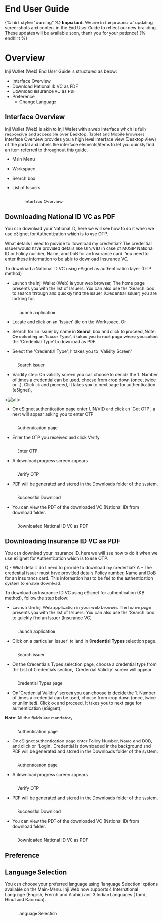 # End User Guide

{% hint style="warning" %}
**Important**: We are in the process of updating screenshots and content in the End User Guide to reflect our new branding. These updates will be available soon, thank you for your patience!
{% endhint %}

# Overview
Inji Wallet (Web) End User Guide is structured as below:

- Interface Overview
- Download National ID VC as PDF
- Download Insurance VC as PDF
- Preference
  - Change Language


## Interface Overview
Inji Wallet (Web) is akin to Inji Wallet with a web interface which is fully responsive and accessible over Desktop, Tablet and Mobile browsers. Interface Overview provides you a high level interface view (Desktop View) of the portal and labels the interface elements/items to let you quickly find an item referred to throughout this guide.
- Main Menu
- Workspace
- Search box
- List of Issuers

  <figure><img src="../../../.gitbook/assets/inji-web-interface-overview.png"alt=""><figcaption><p>Interface Overview</p></figcaption></figure>


## Downloading National ID VC as PDF

You can download your National ID, here we will see how to do it when we use eSignet for Authentication which is to use OTP.

What details I need to provide to download my credential?
The credential issuer would have provided details like UIN/VID in case of MOSIP National ID or Policy number, Name, and DoB for an Insurance card. You need to enter these information to be able to download Insurance VC.

To download a National ID VC using eSignet as authentication layer (OTP method)

- Launch the Inji Wallet (Web) in your web browser, The home page presents you with the list of Issuers. You can also use the 'Search' box to search through and quickly find the Issuer (Credential Issuer) you are looking for.

<figure><img src="../../../.gitbook/assets/inji-web-download-national-id-as-pdf-1.png" alt=""><figcaption><p>Launch application</p></figcaption></figure>

  - Locate and click on an 'Issuer' tile on the Workspace, Or
  - Search for an issuer by name in **Search** box and click to proceed, Note: On selecting an 'Issuer Type', it takes you to next page where you select the 'Credential Type' to download as PDF.

- Select the 'Credential Type', It takes you to 'Validity Screen'

<figure><img src="../../../.gitbook/assets/inji-web-download-national-id-as-pdf-2.png" alt=""><figcaption><p>Search issuer</p></figcaption></figure>

- Validity step: On validity screen you can choose to decide the 1. Number of times a credential can be used, choose from drop down (once, twice or ..). Click ok and proceed, It takes you to next page for authentication (eSignet), <!-- Write what field you input here. -->

<![alt](https://)>


- On eSignet authentication page enter UIN/VID and click on 'Get OTP', a next will appear asking you to enter OTP
  

<figure><img src="../../../.gitbook/assets/inji-web-download-national-id-as-pdf-4.png" alt=""><figcaption><p>Authentication page</p></figcaption></figure>

- Enter the OTP you received and click Verify.

<figure><img src="../../../.gitbook/assets/inji-web-download-national-id-as-pdf-6.png" alt=""><figcaption><p>Enter OTP</p></figcaption></figure>

- A download progress screen appears
<figure><img src="../../../.gitbook/assets/inji-web-download-national-id-as-pdf-7.png" alt=""><figcaption><p>Verify OTP</p></figcaption></figure>

- PDF will be generated and stored in the Downloads folder of the system. <!-- Misleading statement : Credential is downloaded in the background and -->

<figure><img src="../../../.gitbook/assets/inji-web-download-national-id-as-pdf-8.png" alt=""><figcaption><p>Successful Download</p></figcaption></figure>

- You can view the PDF of the downloaded VC (National ID) from download folder.

<figure><img src="../../../.gitbook/assets/inji-web-download-national-id-as-pdf-9.png" alt=""><figcaption><p>Downloaded National ID VC as PDF</p></figcaption></figure>




## Downloading Insurance ID VC as PDF

You can download your Insurance ID, here we will see how to do it when we use eSignet for Authentication which is to use OTP.

Q - What details do I need to provide to download my credential?
A - The credential issuer must have provided details Policy number, Name and DoB for an Insurance card. This information has to be fed to the authentication system to enable download.


To download an Insurance ID VC using eSignet for authentication (KBI method), follow the step below:

- Launch the Inji Web application in your web browser. The home page presents you with the list of Issuers. You can also use the 'Search' box to quickly find an Issuer (Insurance VC).

<figure><img src="../../../.gitbook/assets/inji-web-download-insurance-vc-as-pdf-1.png" alt=""><figcaption><p>Launch application</p></figcaption></figure>

- Click on a particular 'Issuer' to land in **Credential Types** selection page. <!-- Screenshot here will change .. currently it is howing that of searched result --->

<figure><img src="../../../.gitbook/assets/inji-web-download-insurance-vc-as-pdf-2.png" alt=""><figcaption><p>Search issuer</p></figcaption></figure>

- On the Credentials Types selection page, choose a credential type from the List of Credentials section, 'Credential Validity' screen will appear.

<figure><img src="../../../.gitbook/assets/inji-web-download-insurance-vc-as-pdf-3.png" alt=""><figcaption><p>Credential Types page</p></figcaption></figure>

- On 'Credential Validity' screen you can choose to decide the 1. Number of times a credential can be used, choose from drop down (once, twice or unlimited). Click ok and proceed, It takes you to next page for authentication (eSignet), <!-- Write what field you input here. -->

**Note**: All the fields are mandatory.

<figure><img src="../../../.gitbook/assets/inji-web-download-insurance-vc-as-pdf-4.png" alt=""><figcaption><p>Authentication page</p></figcaption></figure>


- On eSignet authentication page enter Policy Number, Name and DOB, and click on 'Login'. Credential is downloaded in the background and PDF will be generated and stored in the Downloads folder of the system.
  

<figure><img src="../../../.gitbook/assets/5.png" alt=""><figcaption><p>Authentication page</p></figcaption></figure>

- A download progress screen appears
<figure><img src="../../../.gitbook/assets/1.png" alt=""><figcaption><p>Verify OTP</p></figcaption></figure>

- PDF will be generated and stored in the Downloads folder of the system. <!-- Misleading statement : Credential is downloaded in the background and -->

<figure><img src="../../../.gitbook/assets/1.png" alt=""><figcaption><p>Successful Download</p></figcaption></figure>

- You can view the PDF of the downloaded VC (National ID) from download folder.

<figure><img src="../../../.gitbook/assets/1.png" alt=""><figcaption><p>Downloaded National ID VC as PDF</p></figcaption></figure>








<!-- 

Also include 'Don't have an account? Signup with Unified Login.


-->








## Preference

## Language Selection

You can choose your preferred language using 'language Selection' options available on the Main-Menu. Inji Web now supports 4 International Language (English, French and Arabic) and 3 Indian Languages (Tamil, Hindi and Kannada).

<figure><img src="../../../.gitbook/assets/Inji Web_Language Selection_Step1.png" alt=""><figcaption><p>Language Selection</p></figcaption></figure>
























<!-- 

Overview

The End-User-Guide for Inji Wallet (Web) helps you with 
- 'Downloading National ID VC as PDF'
- 'Download of Insurance ID VC as PDF'



also mention here within the intro the following:

Time bound VC storage
- Landing page




-->


<!-- 

Overview

The End-User-Guide for Inji Wallet (Web) helps you with 'Downloading National ID VC as PDF' , 'Download of Insurance ID VC as PDF' along with how you can select/choose a language or where you can look for help.

also mention here within the intro the following:

Time bound VC storage
- Landing page
- Responsive view: Details on how the application adapts to different device views, including mobile and tablet devices.






- Interface Overview // Have one large screenshots mark/highlight the areas, also enlist the areas where you will find what. // Say - Inji Wallet is akin to inji wallet with a web interface.
- Download of National ID VC as PDF
- Download of Insurance ID VC as PDF
- Language Selection:
- Language Selection: Guidance on selecting the preferred language for the application.
Responsive Views:
- Help: Information on how to access help and support.


- Time bound VC storage
- Landing page
- Responsive view: Details on how the application adapts to different device views, including mobile and tablet devices.


-->



<!--

Interface Overview

// Have one large screenshots mark/highlight the areas, also enlist the areas where you will find what.

// Say - Inji Wallet is akin to inji wallet with a web interface.



## Downloading National ID VC as PDF

You can download your National ID, here we will see how to do it when we use eSignet for Authentication which will use OTP.

What details I need to provide to download my credential?
The credential issuer would have provided details like UIN/VID in case of MOSIP National ID or Policy number, Name and DoB for an Insurance card. This information has to be fed to the authentication system to enable download.

To download a National ID VC using eSignet as authentication layer (OTP method)


**Step1**: Launch the Inji Wallet (Web) in your web browser, The home page presents you with the list of Issuers. You can also use the 'Search' box to search through and quickly find the Issuers (Credential Issuer).

<figure><img src="../../../.gitbook/assets/inji-web-download-national-id-as-pdf-1.png" alt=""><figcaption><p>Launch application</p></figcaption></figure>

**Step1.1**: Search for an issuer by name in **Search** box.

<figure><img src="../../../.gitbook/assets/inji-web-download-national-id-as-pdf-2.png" alt=""><figcaption><p>Search issuer</p></figcaption></figure>

**Step2**: Click on a 'Credential Type' tile, It takes you to next page for authentication (eSignet), // Write what field you input here.


<figure><img src="../../../.gitbook/assets/inji-web-download-national-id-as-pdf-3.png" alt=""><figcaption><p>Credential Type page</p></figcaption></figure>

**Step2.1**: Provide the required details. **Note**: All the fields are mandatory.

<figure><img src="../../../.gitbook/assets/inji-web-download-national-id-as-pdf-4.png" alt=""><figcaption><p>Authentication page</p></figcaption></figure>

<figure><img src="../../../.gitbook/assets/inji-web-download-national-id-as-pdf-5.png" alt=""><figcaption><p>Enter details</p></figcaption></figure>

<figure><img src="../../../.gitbook/assets/inji-web-download-national-id-as-pdf-5.png.png" alt=""><figcaption><p>Enter OTP</p></figcaption></figure>

<figure><img src="../../../.gitbook/assets/inji-web-download-national-id-as-pdf-6.png" alt=""><figcaption><p>Verify OTP</p></figcaption></figure>

**Step3**: Credential is downloaded in the background and PDF will be generated and stored in the Downloads folder of the system.

<figure><img src="../../../.gitbook/assets/inji-web-download-national-id-as-pdf-7.png" alt=""><figcaption><p>Successful Download</p></figcaption></figure>

**Step4**: Upon successful PDF generation, user can view the PDF of the downloaded VC (National ID).

<figure><img src="../../../.gitbook/assets/inji-web-download-national-id-as-pdf-8.png" alt=""><figcaption><p>Downloaded National ID VC as PDF</p></figcaption></figure>

-->


<!-- 

## Downloading Insurance ID VC as PDF

You can download your Insurance ID, here we will see how to do it when we use eSignet for Authentication which is to use OTP.

Q - What details I need to provide to download my credential?
A - The credential issuer would have provided details Policy number, Name and DoB for an Insurance card. This information has to be fed to the authentication system to enable download.


To download an Insurance ID VC using eSignet for authentication (KBI method), follow the step below:

**Step1**: Launch the Inji Web application in your web browser. The home page presents you with the list of Issuers. You can also use the 'Search' box to quickly find an Issuer (Insurance VC).

<figure><img src="../../../.gitbook/assets/Inji Web_Download National ID as PDF_Step1.png" alt=""><figcaption><p>Launch application</p></figcaption></figure>

<figure><img src="../../../.gitbook/assets/Inji Web_Download Insurance ID as PDF_Step1.png" alt=""><figcaption><p>Search issuer</p></figcaption></figure>

**Step2**: click on issuers' tile to land in **Credential Types** selection page.

<figure><img src="../../../.gitbook/assets/Inji Web_Download Insurance ID as PDF_Step2.png" alt=""><figcaption><p>Credential Types page</p></figcaption></figure>

**Step4**: In the Credentials Types selection page, choose a credential type from the List of Credentials section.

<figure><img src="../../../.gitbook/assets/Inji Web_Download Insurance ID as PDF_Step3.png" alt=""><figcaption><p>Credential Type selection</p></figcaption></figure>

**Step5**: Click on a Credential Type tile and authenticate in the eSignet page by providing the required details.

**Note**: All the fields are mandatory.

<figure><img src="../../../.gitbook/assets/Inji Web_Download Insurance ID as PDF_Step4.png" alt=""><figcaption><p>Authentication page</p></figcaption></figure>

<figure><img src="../../../.gitbook/assets/Inji Web_Download Insurance ID as PDF_Step5.png" alt=""><figcaption><p>Enter details</p></figcaption></figure>

<figure><img src="../../../.gitbook/assets/Inji Web_Download Insurance ID as PDF_Step6.png" alt=""><figcaption><p>Redirection</p></figcaption></figure>

**Step5**: Credential is downloaded in the background and PDF will be generated and stored in the Downloads folder of the system.

<figure><img src="../../../.gitbook/assets/Inji Web_Download Insurance ID as PDF_Step7.png" alt=""><figcaption><p>Download in progress</p></figcaption></figure>

<figure><img src="../../../.gitbook/assets/Inji Web_Download Insurance ID as PDF_Step8_1.png" alt=""><figcaption><p>Download successful</p></figcaption></figure>

**Step6**: Upon successful PDF generation, user can view the PDF of the downloaded VC (Insurance ID).

<figure><img src="../../../.gitbook/assets/Inji Web_Download Insurance ID as PDF_Step8.png" alt="" width="375"><figcaption><p>Downloaded Insurance VC as PDF</p></figcaption></figure>


-->


<!-- 

Also include 'Don't have an account? Signup with Unified Login.


-->








<!-- 

**Old Content**

This document serves as a concise guide for end users, providing comprehensive step-by-step information on the features and functionalities offered by Inji Web.

## Download of National ID VC as PDF

To download a National ID VC using eSignet as authentication layer (OTP method), please follow the below mentioned steps:

**Step1**: Launch the Inji Web application in your web browser.

<figure><img src="../../../.gitbook/assets/Inji Web_Download National ID as PDF_Step1.png" alt=""><figcaption><p>Launch application</p></figcaption></figure>

**Step2**: Search for an issuer by name in **Search** box.

<figure><img src="../../../.gitbook/assets/Inji Web_Download National ID as PDF_Step2.png" alt=""><figcaption><p>Search issuer</p></figcaption></figure>

**Step3**: In the Home page, from the section, **List of Issuers** section, click on issuers' tile to land in **Credential Types** selection page.

<figure><img src="../../../.gitbook/assets/Inji Web_Download National ID as PDF_Step3.png" alt=""><figcaption><p>Credential Type page</p></figcaption></figure>

**Step4**: Click on a Credential Type tile and authenticate in the eSignet page by providing the required details.

**Note**: All the fields are mandatory.

<figure><img src="../../../.gitbook/assets/Inji Web_Download National ID as PDF_Step4.png" alt=""><figcaption><p>Authentication page</p></figcaption></figure>

<figure><img src="../../../.gitbook/assets/Inji Web_Download National ID as PDF_Step5.png" alt=""><figcaption><p>Enter details</p></figcaption></figure>

<figure><img src="../../../.gitbook/assets/Inji Web_Download National ID as PDF_Step6.png" alt=""><figcaption><p>Enter OTP</p></figcaption></figure>

<figure><img src="../../../.gitbook/assets/Inji Web_Download National ID as PDF_Step7.png" alt=""><figcaption><p>Verify OTP</p></figcaption></figure>

**Step5**: Credential is downloaded in the background and PDF will be generated and stored in the Downloads folder of the system.

<figure><img src="../../../.gitbook/assets/Inji Web_Download National ID as PDF_Step8.png" alt=""><figcaption><p>Successful Download</p></figcaption></figure>

**Step6**: Upon successful PDF generation, user can view the PDF of the downloaded VC (National ID).

<figure><img src="../../../.gitbook/assets/Inji Web_Download National ID as PDF_Step9.png" alt=""><figcaption><p>Downloaded National ID VC as PDF</p></figcaption></figure>

## Download of Insurance ID VC as PDF

To download a Insurance ID VC using eSignet as authentication layer (KBI method), please follow the below mentioned steps:

**Step1**: Launch the Inji Web application in your web browser.

<figure><img src="../../../.gitbook/assets/Inji Web_Download National ID as PDF_Step1.png" alt=""><figcaption><p>Launch application</p></figcaption></figure>

**Step2**: Search for an issuer by name in **Search** box.

<figure><img src="../../../.gitbook/assets/Inji Web_Download Insurance ID as PDF_Step1.png" alt=""><figcaption><p>Search issuer</p></figcaption></figure>

**Step3**: In the Home page, from the section, **List of Issuers** section, click on issuers' tile to land in **Credential Types** selection page.

<figure><img src="../../../.gitbook/assets/Inji Web_Download Insurance ID as PDF_Step2.png" alt=""><figcaption><p>Credential Types page</p></figcaption></figure>

**Step4**: In the Credentials Types selection page, choose a credential type from the List of Credentials section or Search for a credential type in the search box.

<figure><img src="../../../.gitbook/assets/Inji Web_Download Insurance ID as PDF_Step3.png" alt=""><figcaption><p>Credential Type selection</p></figcaption></figure>

**Step5**: Click on a Credential Type tile and authenticate in the eSignet page by providing the required details.

**Note**: All the fields are mandatory.

<figure><img src="../../../.gitbook/assets/Inji Web_Download Insurance ID as PDF_Step4.png" alt=""><figcaption><p>Authentication page</p></figcaption></figure>

<figure><img src="../../../.gitbook/assets/Inji Web_Download Insurance ID as PDF_Step5.png" alt=""><figcaption><p>Enter details</p></figcaption></figure>

<figure><img src="../../../.gitbook/assets/Inji Web_Download Insurance ID as PDF_Step6.png" alt=""><figcaption><p>Redirection</p></figcaption></figure>

**Step5**: Credential is downloaded in the background and PDF will be generated and stored in the Downloads folder of the system.

<figure><img src="../../../.gitbook/assets/Inji Web_Download Insurance ID as PDF_Step7.png" alt=""><figcaption><p>Download in progress</p></figcaption></figure>

<figure><img src="../../../.gitbook/assets/Inji Web_Download Insurance ID as PDF_Step8_1.png" alt=""><figcaption><p>Download successful</p></figcaption></figure>

**Step6**: Upon successful PDF generation, user can view the PDF of the downloaded VC (Insurance ID).

<figure><img src="../../../.gitbook/assets/Inji Web_Download Insurance ID as PDF_Step8.png" alt="" width="375"><figcaption><p>Downloaded Insurance VC as PDF</p></figcaption></figure>


-->